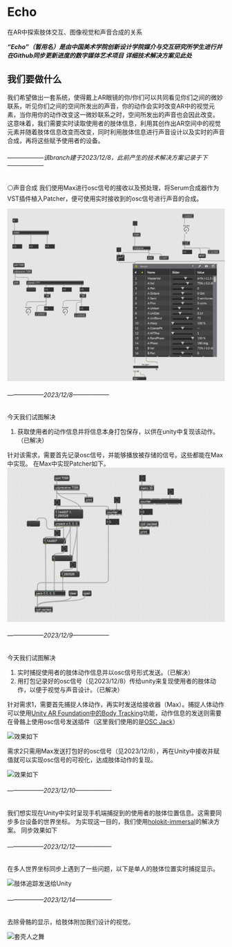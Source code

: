 

# Echo

在AR中探索肢体交互、图像视觉和声音合成的关系

***“Echo”（暂用名）是由中国美术学院创新设计学院媒介与交互研究所学生进行并在Github同步更新进度的数字媒体艺术项目***
***详细技术解决方案见此处***

## 我们要做什么
我们希望做出一套系统，使得戴上AR眼镜的你/你们可以共同看见你们之间的微妙联系，听见你们之间的空间所发出的声音，你的动作会实时改变AR中的视觉元素，当你用你的动作改变这一微妙联系之时，空间所发出的声音也会因此改变。
这意味着，我们需要实时读取使用者的肢体信息，利用其创作出AR空间中的视觉元素并随着肢体信息改变而改变，同时利用肢体信息进行声音设计以及实时的声音合成，再将这些赋予使用者的设备。

###### ——————该branch建于2023/12/8，此前产生的技术解决方案记录于下——————

⚪声音合成
我们使用Max进行osc信号的接收以及预处理，将Serum合成器作为VST插件植入Patcher，便可使用实时接收到的osc信号进行声音的合成。

![原理如图](图片/osc数据到合成器.png)

###### ——————2023/12/8——————
今天我们试图解决

 1. 获取使用者的动作信息并将信息本身打包保存，以供在unity中复现该动作。（已解决）

针对该需求，需要首先记录osc信号，并能够播放被存储的信号。这些都能在Max中实现。
在Max中实现Patcher如下。
![原理如图](图片/打包并播放osc信号数据.png)

###### ——————2023/12/9——————
今天我们试图解决

 1. 实时捕捉使用者的肢体动作信息并以osc信号形式发送。（已解决）
 2. 用打包记录好的osc信号（见2023/12/8）传给unity来复现使用者的肢体动作，以便于视觉与声音设计。（已解决）

针对需求1，需要首先捕捉人体动作，再实时发送给接收器（Max）。捕捉人体动作可以使用[Unity AR Foundation中的Body Tracking](https://github.com/Unity-Technologies/arfoundation-samples#body-tracking)功能，动作信息的发送则需要在骨骼上使用osc信号发送插件（这里我们使用的是[OSC Jack](https://github.com/keijiro/OscJack)）

![效果如下](视频/BodyTracking.gif)

需求2只需用Max发送打包好的osc信号（见2023/12/8），再在Unity中接收并赋值就可以实现osc信号的可视化，达成肢体动作的复现。

![效果如下](%E8%A7%86%E9%A2%91/osc2Unity.gif)


###### ——————2023/12/10——————
我们想实现在Unity中实时呈现手机端捕捉到的使用者的肢体位置信息。这需要同步多台设备的世界坐标。
为实现这一目的，我们使用[holokit-immersal](https://github.com/holoi/holokit-immersal-multiplayer-boilerplate)的解决方案。
同步效果如下


###### ——————2023/12/12——————
在多人世界坐标同步上遇到了一些问题，以下是单人的肢体位置实时捕捉显示。

![肢体追踪发送给Unity](%E8%A7%86%E9%A2%91/BodyTracking2Unity.gif)

###### ——————2023/12/14——————
去除骨骼的显示，给肢体附加我们设计的视觉。

![套壳人之舞](%E8%A7%86%E9%A2%91/%E8%BA%AB%E4%B8%8A%E5%A5%97%E7%9D%80%E5%A3%B3%E5%AD%90%E7%9A%84%E4%BA%BA.gif)
